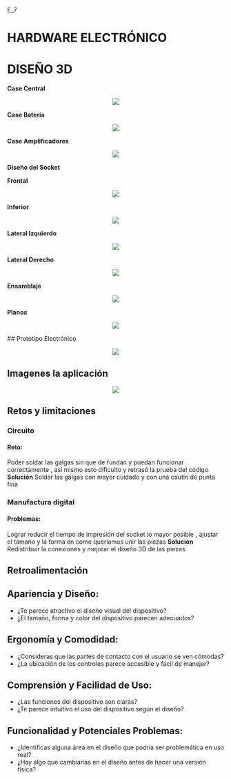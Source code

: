 E_7

# HARDWARE ELECTRÓNICO


# DISEÑO 3D

__Case Central__
<p align="center"> <img src=https://github.com/user-attachments/assets/32fb7d44-cfac-44ad-aaee-40f87c6f4051> </p>

__Case Batería__
<p align="center"> <img src=https://github.com/user-attachments/assets/82c3c6a4-9db8-44cf-b556-71371bbd1715> </p>

__Case Amplificadores__
<p align="center"> <img src=https://github.com/user-attachments/assets/e02ee2b6-e46d-430f-978a-8834a47b4546> </p>

__Diseño del Socket__

__Frontal__
<p align="center"> <img src=https://github.com/user-attachments/assets/191af94e-9414-4b7d-a7df-cc9423c8582a> </p>

__Inferior__
<p align="center"> <img src=https://github.com/user-attachments/assets/5b1d7f55-05f3-44db-a877-9d4bc8b2f742> </p>

__Lateral Izquierdo__ 
<p align="center"> <img src=https://github.com/user-attachments/assets/40c7f91a-4c03-45e6-978d-b6cfc6a289a0> </p>

__Lateral Derecho__
<p align="center"> <img src=https://github.com/user-attachments/assets/1873ee44-9c6c-4bf3-bf91-b0a9585e56c8> </p>


__Ensamblaje__
<p align="center"> <img src=https://github.com/user-attachments/assets/3413795c-cc57-45eb-bfa3-24663d6b336e> </p>

__Planos__

<p align="center"> <img src=https://github.com/user-attachments/assets/30764991-b340-48fb-ad92-4676f5470b2a> </p>
## Prototipo Electrónico

 <p align="center"> <img src=https://github.com/user-attachments/assets/2c1552b8-4704-4ede-8343-ebb939652239> </p>


## Imagenes la aplicación

<p align="center"> <img src=https://github.com/user-attachments/assets/25233e08-b4af-4ba1-9e91-cd1d9e14755d> </p>

## Retos y limitaciones
### Circuito
#### Reto: 
Poder soldar las galgas sin que de fundan y puedan funcionar correctamente , así mismo esto dificulto y retrasó la prueba del código
**Solución**
Soldar las galgas con mayor cuidado y con una cautín de punta fina
### Manufactura digital
#### Problemas:
Lograr reducir el tiempo de impresión del socket lo mayor posible , ajustar el tamaño y la forma en como queríamos unir las piezas
**Solución** 
Redistribuir la conexiones y mejorar el diseño 3D de las piezas 


## Retroalimentación


## Apariencia y Diseño:
- ¿Te parece atractivo el diseño visual del dispositivo?
- ¿El tamaño, forma y color del dispositivo parecen adecuados?
## Ergonomía y Comodidad:
- ¿Consideras que las partes de contacto con el usuario se ven cómodas?
- ¿La ubicación de los controles parece accesible y fácil de manejar?
## Comprensión y Facilidad de Uso:
- ¿Las funciones del dispositivo son claras?
- ¿Te parece intuitivo el uso del dispositivo según el diseño?
## Funcionalidad y Potenciales Problemas:
- ¿Identificas alguna área en el diseño que podría ser problemática en uso real?
- ¿Hay algo que cambiarías en el diseño antes de hacer una versión física?


